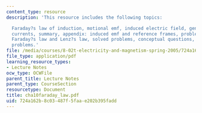 ```yaml
---
content_type: resource
description: 'This resource includes the following topics:

  Faraday?s law of induction, motional emf, induced electric field, generators, eddy
  currents, summary, appendix: induced emf and reference frames, problem-solving tips:
  Faraday?s law and Lenz?s law, solved problems, conceptual questions, and additional
  problems.'
file: /media/courses/8-02t-electricity-and-magnetism-spring-2005/724a162b8c03487f5faae202b395fadd_cha10faraday_law.pdf
file_type: application/pdf
learning_resource_types:
- Lecture Notes
ocw_type: OCWFile
parent_title: Lecture Notes
parent_type: CourseSection
resourcetype: Document
title: cha10faraday_law.pdf
uid: 724a162b-8c03-487f-5faa-e202b395fadd
---
```

